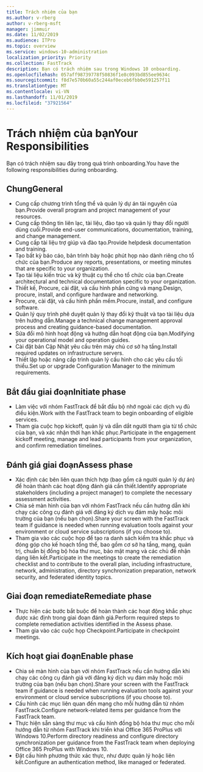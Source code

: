 ```yaml
---
title: Trách nhiệm của bạn
ms.author: v-rberg
author: v-rberg-msft
manager: jimmuir
ms.date: 11/02/2019
ms.audience: ITPro
ms.topic: overview
ms.service: windows-10-administration
localization_priority: Priority
ms.collection: FastTrack
description: Bạn có trách nhiệm sau trong Windows 10 onboarding.
ms.openlocfilehash: 057aff98739778f50836f1e8c093bd855ee9634c
ms.sourcegitcommit: f8d7e570b60a55c244af0eceb6fbb0e591257f11
ms.translationtype: MT
ms.contentlocale: vi-VN
ms.lasthandoff: 11/01/2019
ms.locfileid: "37921564"
---
```

# <a name="your-responsibilities"></a><span data-ttu-id="68f77-103">Trách nhiệm của bạn</span><span class="sxs-lookup"><span data-stu-id="68f77-103">Your Responsibilities</span></span>

<span data-ttu-id="68f77-104">Bạn có trách nhiệm sau đây trong quá trình onboarding.</span><span class="sxs-lookup"><span data-stu-id="68f77-104">You have the following responsibilities during onboarding.</span></span>

## <a name="general"></a><span data-ttu-id="68f77-105">Chung</span><span class="sxs-lookup"><span data-stu-id="68f77-105">General</span></span>

- <span data-ttu-id="68f77-106">Cung cấp chương trình tổng thể và quản lý dự án tài nguyên của bạn.</span><span class="sxs-lookup"><span data-stu-id="68f77-106">Provide overall program and project management of your resources.</span></span>
- <span data-ttu-id="68f77-107">Cung cấp thông tin liên lạc, tài liệu, đào tạo và quản lý thay đổi người dùng cuối.</span><span class="sxs-lookup"><span data-stu-id="68f77-107">Provide end-user communications, documentation, training, and change management.</span></span>
- <span data-ttu-id="68f77-108">Cung cấp tài liệu trợ giúp và đào tạo.</span><span class="sxs-lookup"><span data-stu-id="68f77-108">Provide helpdesk documentation and training.</span></span>
- <span data-ttu-id="68f77-109">Tạo bất kỳ báo cáo, bản trình bày hoặc phút họp nào dành riêng cho tổ chức của bạn.</span><span class="sxs-lookup"><span data-stu-id="68f77-109">Produce any reports, presentations, or meeting minutes that are specific to your organization.</span></span>
- <span data-ttu-id="68f77-110">Tạo tài liệu kiến trúc và kỹ thuật cụ thể cho tổ chức của bạn.</span><span class="sxs-lookup"><span data-stu-id="68f77-110">Create architectural and technical documentation specific to your organization.</span></span>
- <span data-ttu-id="68f77-111">Thiết kế, Procure, cài đặt, và cấu hình phần cứng và mạng.</span><span class="sxs-lookup"><span data-stu-id="68f77-111">Design, procure, install, and configure hardware and networking.</span></span>
- <span data-ttu-id="68f77-112">Procure, cài đặt, và cấu hình phần mềm.</span><span class="sxs-lookup"><span data-stu-id="68f77-112">Procure, install, and configure software.</span></span>
- <span data-ttu-id="68f77-113">Quản lý quy trình phê duyệt quản lý thay đổi kỹ thuật và tạo tài liệu dựa trên hướng dẫn.</span><span class="sxs-lookup"><span data-stu-id="68f77-113">Manage a technical change management approval process and creating guidance-based documentation.</span></span>
- <span data-ttu-id="68f77-114">Sửa đổi mô hình hoạt động và hướng dẫn hoạt động của bạn.</span><span class="sxs-lookup"><span data-stu-id="68f77-114">Modifying your operational model and operation guides.</span></span>
- <span data-ttu-id="68f77-115">Cài đặt bản Cập Nhật yêu cầu trên máy chủ cơ sở hạ tầng.</span><span class="sxs-lookup"><span data-stu-id="68f77-115">Install required updates on infrastructure servers.</span></span>
- <span data-ttu-id="68f77-116">Thiết lập hoặc nâng cấp trình quản lý cấu hình cho các yêu cầu tối thiểu.</span><span class="sxs-lookup"><span data-stu-id="68f77-116">Set up or upgrade Configuration Manager to the minimum requirements.</span></span>

## <a name="initiate-phase"></a><span data-ttu-id="68f77-117">Bắt đầu giai đoạn</span><span class="sxs-lookup"><span data-stu-id="68f77-117">Initiate phase</span></span>

- <span data-ttu-id="68f77-118">Làm việc với nhóm FastTrack để bắt đầu bộ nhớ ngoài các dịch vụ đủ điều kiện.</span><span class="sxs-lookup"><span data-stu-id="68f77-118">Work with the FastTrack team to begin onboarding of eligible services.</span></span>
- <span data-ttu-id="68f77-119">Tham gia cuộc họp kickoff, quản lý và dẫn dắt người tham gia từ tổ chức của bạn, và xác nhận thời hạn khắc phục.</span><span class="sxs-lookup"><span data-stu-id="68f77-119">Participate in the engagement kickoff meeting, manage and lead participants from your organization, and confirm remediation timelines.</span></span>

## <a name="assess-phase"></a><span data-ttu-id="68f77-120">Đánh giá giai đoạn</span><span class="sxs-lookup"><span data-stu-id="68f77-120">Assess phase</span></span>

- <span data-ttu-id="68f77-121">Xác định các bên liên quan thích hợp (bao gồm cả người quản lý dự án) để hoàn thành các hoạt động đánh giá cần thiết.</span><span class="sxs-lookup"><span data-stu-id="68f77-121">Identify appropriate stakeholders (including a project manager) to complete the necessary assessment activities.</span></span>
- <span data-ttu-id="68f77-122">Chia sẻ màn hình của bạn với nhóm FastTrack nếu cần hướng dẫn khi chạy các công cụ đánh giá với đăng ký dịch vụ đám mây hoặc môi trường của bạn (nếu bạn chọn).</span><span class="sxs-lookup"><span data-stu-id="68f77-122">Share your screen with the FastTrack team if guidance is needed when running evaluation tools against your environment or cloud service subscriptions (if you choose to).</span></span>
- <span data-ttu-id="68f77-123">Tham gia vào các cuộc họp để tạo ra danh sách kiểm tra khắc phục và đóng góp cho kế hoạch tổng thể, bao gồm cơ sở hạ tầng, mạng, quản trị, chuẩn bị đồng bộ hóa thư mục, bảo mật mạng và các chủ đề nhận dạng liên kết.</span><span class="sxs-lookup"><span data-stu-id="68f77-123">Participate in the meetings to create the remediation checklist and to contribute to the overall plan, including infrastructure, network, administration, directory synchronization preparation, network security, and federated identity topics.</span></span>

## <a name="remediate-phase"></a><span data-ttu-id="68f77-124">Giai đoạn remediate</span><span class="sxs-lookup"><span data-stu-id="68f77-124">Remediate phase</span></span>

- <span data-ttu-id="68f77-125">Thực hiện các bước bắt buộc để hoàn thành các hoạt động khắc phục được xác định trong giai đoạn đánh giá.</span><span class="sxs-lookup"><span data-stu-id="68f77-125">Perform required steps to complete remediation activities identified in the Assess phase.</span></span>
- <span data-ttu-id="68f77-126">Tham gia vào các cuộc họp Checkpoint.</span><span class="sxs-lookup"><span data-stu-id="68f77-126">Participate in checkpoint meetings.</span></span>

## <a name="enable-phase"></a><span data-ttu-id="68f77-127">Kích hoạt giai đoạn</span><span class="sxs-lookup"><span data-stu-id="68f77-127">Enable phase</span></span>

- <span data-ttu-id="68f77-128">Chia sẻ màn hình của bạn với nhóm FastTrack nếu cần hướng dẫn khi chạy các công cụ đánh giá với đăng ký dịch vụ đám mây hoặc môi trường của bạn (nếu bạn chọn).</span><span class="sxs-lookup"><span data-stu-id="68f77-128">Share your screen with the FastTrack team if guidance is needed when running evaluation tools against your environment or cloud service subscriptions (if you choose to).</span></span>
- <span data-ttu-id="68f77-129">Cấu hình các mục liên quan đến mạng cho mỗi hướng dẫn từ nhóm FastTrack.</span><span class="sxs-lookup"><span data-stu-id="68f77-129">Configure network-related items per guidance from the FastTrack team.</span></span>
- <span data-ttu-id="68f77-130">Thực hiện sẵn sàng thư mục và cấu hình đồng bộ hóa thư mục cho mỗi hướng dẫn từ nhóm FastTrack khi triển khai Office 365 ProPlus với Windows 10.</span><span class="sxs-lookup"><span data-stu-id="68f77-130">Perform directory readiness and configure directory synchronization per guidance from the FastTrack team when deploying Office 365 ProPlus with Windows 10.</span></span>
- <span data-ttu-id="68f77-131">Đặt cấu hình phương thức xác thực, như được quản lý hoặc liên kết.</span><span class="sxs-lookup"><span data-stu-id="68f77-131">Configure an authentication method, like managed or federated.</span></span>







  

  

 